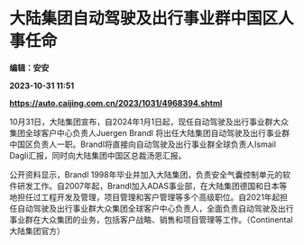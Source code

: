 # 大陆集团自动驾驶及出行事业群中国区人事任命
**编辑：安安**

**2023-10-31 11:51**

**https://auto.caijing.com.cn/2023/1031/4968394.shtml**

10月31日，大陆集团宣布，自2024年1月1日起，现任自动驾驶及出行事业群大众集团全球客户中心负责人Juergen Brandl 将出任大陆集团自动驾驶及出行事业群中国区负责人一职。Brandl将直接向自动驾驶及出行事业群全球负责人Ismail Dagli汇报，同时向大陆集团中国区总裁汤恩汇报。

公开资料显示，Brandl 1998年毕业并加入大陆集团，负责安全气囊控制单元的软件研发工作。自2007年起，Brandl加入ADAS事业部，在大陆集团德国和日本等地担任过工程开发及管理，项目管理和客户管理等多个高级职位。自2021年起担任自动驾驶及出行事业群大众集团全球客户中心负责人，全面负责自动驾驶及出行事业群在大众集团的业务，包括客户战略、销售和项目管理等工作。（Continental大陆集团官方）